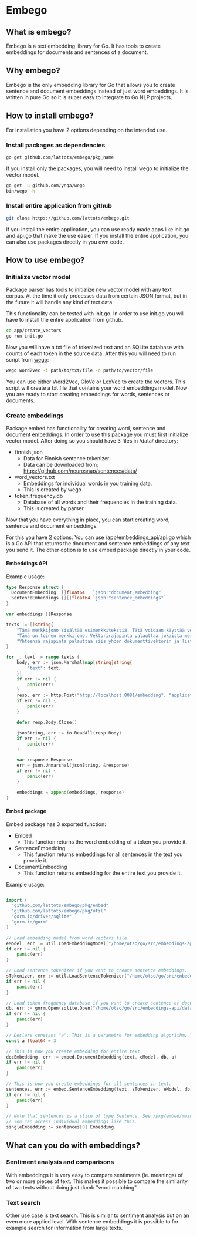 # Embego

## What is embego?

Embego is a text embedding library for Go. It has tools to create embeddings for documents and sentences of a document.

## Why embego?

Embego is the only embedding library for Go that allows you to create sentence and document embeddings instead of just word embeddings. It is written in pure Go so it is super easy to integrate to Go NLP projects.

## How to install embego?

For installation you have 2 options depending on the intended use.

### Install packages as dependencies

```bash
go get github.com/lattots/embego/pkg_name
```

If you install only the packages, you will need to install wego to initialize the vector model.

```bash
go get -u github.com/ynqa/wego
bin/wego -h
```

### Install entire application from github

```bash
git clone https://github.com/lattots/embego.git
```

If you install the entire application, you can use ready made apps like init.go and api.go that make the use easier. If you install the entire application, you can also use packages directly in you own code.

## How to use embego?

### Initialize vector model

Package parser has tools to initialize new vector model with any text corpus. At the time it only processes data from certain JSON format, but in the future it will handle any kind of text data.

This functionality can be tested with init.go. In order to use init.go you will have to install the entire application from github.

```bash
cd app/create_vectors
go run init.go
```

Now you will have a txt file of tokenized text and an SQLite database with counts of each token in the source data. After this you will need to run script from [wego](https://github.com/ynqa/wego):

```bash
wego word2vec -i path/to/txt/file -o path/to/vector/file
```

You can use either Word2Vec, GloVe or LexVec to create the vectors. This script will create a txt file that contains your word embeddings model. Now you are ready to start creating embeddings for words, sentences or documents.

### Create embeddings

Package embed has functionality for creating word, sentence and document embeddings. In order to use this package you must first initialize vector model. After doing so you should have 3 files in /data/ directory:

- finnish.json
  - Data for Finnish sentence tokenizer.
  - Data can be downloaded from:
    <https://github.com/neurosnap/sentences/data/>
- word_vectors.txt
  - Embeddings for individual words in you training data.
  - This is created by wego
- token_frequency.db
  - Database of all words and their frequencies in the training data.
  - This is created by parser.

Now that you have everything in place, you can start creating word, sentence and document embeddings.

For this you have 2 options. You can use /app/embeddings_api/api.go which is a Go API that returns the document and sentence embeddings of any text you send it. The other option is to use embed package directly in your code.

#### Embeddings API

Example usage:

```go
type Response struct {
  DocumentEmbedding  []float64   `json:"document_embedding"`
  SentenceEmbeddings [][]float64 `json:"sentence_embeddings"`
}

var embeddings []Response

texts := []string{
    "Tämä merkkijono sisältää esimerkkitekstiä. Tätä voidaan käyttää vektorirajapinnan testaamiseen.",
    "Tämä on toinen merkkijono. Vektorirajapinta palauttaa jokaista merkkijonoa vastaavan dokumenttivektorin, mutta myös jokaista virkettä vastaavan virkevektorin.",
    "Yhteensä rajapinta palauttaa siis yhden dokumenttivektorin ja listan virkevektoreita.",
}

for _, text := range texts {
    body, err := json.Marshal(map[string]string{
        "text": text,
    })
    if err != nil {
        panic(err)
    }
    resp, err := http.Post("http://localhost:8081/embedding", "application/json", bytes.NewReader(body))
    if err != nil {
        panic(err)
    }

    defer resp.Body.Close()

    jsonString, err := io.ReadAll(resp.Body)
    if err != nil {
        panic(err)
    }

    var response Response
    err = json.Unmarshal(jsonString, &response)
    if err != nil {
        panic(err)
    }

    embeddings = append(embeddings, response)
}
```

#### Embed package

Embed package has 3 exported function:

- Embed
  - This function returns the word embedding of a token you provide it.
- SentenceEmbedding
  - This function returns embeddings for all sentences in the text you provide it.
- DocumentEmbedding
  - This function returns embedding for the entire text you provide it.

Example usage:

```go

import (
  "github.com/lattots/embego/pkg/embed"
  "github.com/lattots/embego/pkg/util"
  "gorm.io/driver/sqlite"
  "gorm.io/gorm"
)

// Load embedding model from word vectors file.
eModel, err := util.LoadEmbeddingModel("/home/otso/go/src/embeddings-api/data/word_vectors.txt")
if err != nil {
    panic(err)
}

// Load sentence tokenizer if you want to create sentence embeddings.
sTokenizer, err := util.LoadSentenceTokenizer("/home/otso/go/src/embeddings-api/data/finnish.json")
if err != nil {
    panic(err)
}

// Load token frequency database if you want to create sentence or document embeddings.
db, err := gorm.Open(sqlite.Open("/home/otso/go/src/embeddings-api/data/token_frequency.db"), &gorm.Config{})
if err != nil {
    panic(err)
}

// Declare constant "a". This is a parametre for embedding algorithm. "a" affects the significance of token frequency in creatin multi word embeddings. If "a" is small, the significance of the number of appearances of a token in training data is large. If "a" is large, the significance is greater.
const a float64 = 3

// This is how you create embedding for entire text.
docEmbedding, err := embed.DocumentEmbedding(text, eModel, db, a)
if err != nil {
    panic(err)
}

// This is how you create embeddings for all sentences in text.
sentences, err := embed.SentenceEmbedding(text, sTokenizer, eModel, db, a)
if err != nil {
    panic(err)
}

// Note that sentences is a slice of type Sentence. See /pkg/embed/main.go for details.
// You can access individual embeddings like this.
singleEmbedding := sentences[0].Embedding
```

## What can you do with embeddings?

### Sentiment analysis and comparisons

With embeddings it is very easy to compare sentiments (ie. meanings) of two or more pieces of text. This makes it possible to compare the similarity of two texts without doing just dumb "word matching".

### Text search

Other use case is text search. This is similar to sentiment analysis but on an even more applied level. With sentence embeddings it is possible to for example search for information from large texts.
